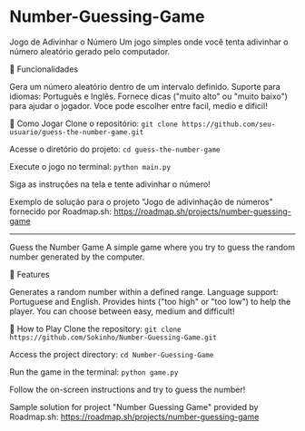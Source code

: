 # Number-Guessing-Game
Jogo de Adivinhar o Número
Um jogo simples onde você tenta adivinhar o número aleatório gerado pelo computador.

🌟 Funcionalidades

Gera um número aleatório dentro de um intervalo definido.
Suporte para idiomas: Português e Inglês.
Fornece dicas ("muito alto" ou "muito baixo") para ajudar o jogador.
Voce pode escolher entre facil, medio e dificil!

🚀 Como Jogar
Clone o repositório:
`git clone https://github.com/seu-usuario/guess-the-number-game.git`

Acesse o diretório do projeto:
`cd guess-the-number-game`

Execute o jogo no terminal:
`python main.py`

Siga as instruções na tela e tente adivinhar o número!

Exemplo de solução para o projeto "Jogo de adivinhação de números" fornecido por Roadmap.sh:
https://roadmap.sh/projects/number-guessing-game

------------------------------------------------------------------------------------------------------------

Guess the Number Game
A simple game where you try to guess the random number generated by the computer.

🌟 Features

Generates a random number within a defined range.
Language support: Portuguese and English.
Provides hints ("too high" or "too low") to help the player.
You can choose between easy, medium and difficult!

🚀 How to Play
Clone the repository:
`git clone https://github.com/Sokinho/Number-Guessing-Game.git`

Access the project directory:
`cd Number-Guessing-Game`

Run the game in the terminal:
`python game.py`

Follow the on-screen instructions and try to guess the number!

Sample solution for project "Number Guessing Game" provided by Roadmap.sh:
https://roadmap.sh/projects/number-guessing-game
